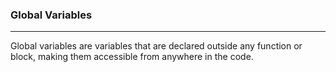 ### Global Variables
---
Global variables are variables that are declared outside any function or block, making them accessible from anywhere in the code.

